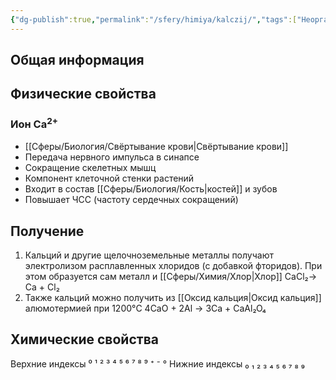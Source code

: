 ```yaml
---
{"dg-publish":true,"permalink":"/sfery/himiya/kalczij/","tags":["Неорганика"]}
---
```


## Общая информация
## Физические свойства
### Ион Ca<sup>2+</sup>
- [[Сферы/Биология/Свёртывание крови\|Свёртывание крови]] 
- Передача нервного импульса в синапсе
- Сокращение скелетных мышц
- Компонент клеточной стенки растений
- Входит в состав [[Сферы/Биология/Кость\|костей]] и зубов
- Повышает ЧСС (частоту сердечных сокращений)
## Получение
1. Кальций и другие щелочноземельные металлы получают электролизом расплавленных хлоридов (с добавкой фторидов). При этом образуется сам металл и [[Сферы/Химия/Хлор\|Хлор]] 
                         CaCl₂→ Ca + Cl₂
2. Также кальций можно получить из [[Оксид кальция\|Оксид кальция]] алюмотермией при 1200°C
                        4CaO + 2Al → 3Ca + CaAl₂O₄
## Химические свойства

Верхние индексы ⁰ ¹ ² ³ ⁴ ⁵ ⁶ ⁷ ⁸ ⁹ ⁺ ⁻ °
Нижние индексы ₀ ₁ ₂ ₃ ₄ ₅ ₆ ₇ ₈ ₉ 